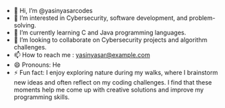 - 👋 Hi, I’m @yasinyasarcodes
- 👀 I’m interested in Cybersecurity, software development, and problem-solving.
- 🌱 I’m currently learning C and Java programming languages.
- 💞️ I’m looking to collaborate on Cybersecurity projects and algorithm challenges.
- 📫 How to reach me : yasinyasar@example.com
- 😄 Pronouns: He
- ⚡ Fun fact: I enjoy exploring nature during my walks, where I brainstorm new ideas and often reflect on my coding challenges. I find that these moments help me come up with creative solutions and improve my programming skills.

<!---
yasinyasarcodes/yasinyasarcodes is a ✨ special ✨ repository because its `README.md` (this file) appears on your GitHub profile.
You can click the Preview link to take a look at your changes.
--->
